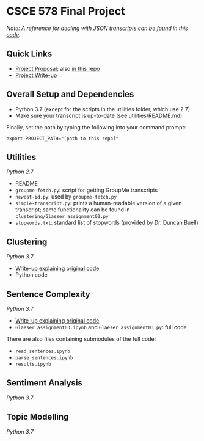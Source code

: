 # CSCE 578 Final Project

*Note: A reference for dealing with JSON transcripts can be found in [this code](clustering/Glaeser_assignment02.py).*

## Quick Links

* [Project Proposal](https://www.overleaf.com/read/nmbpfkzvzjgj); also [in this repo](Glaeser,Quan_Proposal.pdf)
* [Project Write-up](https://www.overleaf.com/read/nmbpfkzvzjgj)

## Overall Setup and Dependencies

* Python 3.7 (except for the scripts in the utilities folder, which use 2.7).  
* Make sure your transcript is up-to-date (see [utilities/README.md](utilities/README.md))

Finally, set the path by typing the following into your command prompt:
```
export PROJECT_PATH="[path to this repo]"
```

## Utilities

*Python 2.7*

* README
* `groupme-fetch.py`: script for getting GroupMe transcripts
* `newest-id.py`: used by `groupme-fetch.py`
* `simple-transcript.py`: prints a human-readable version of a given transcript; same functionality can be found in `clustering/Glaeser_assignment02.py`
* `stopwords.txt`: standard list of stopwords (provided by Dr. Duncan Buell)

## Clustering

*Python 3.7*

* [Write-up explaining original code](https://www.overleaf.com/read/cwzdnysgycvf)
* Python code

## Sentence Complexity

*Python 3.7*

* [Write-up explaining original code](https://www.overleaf.com/read/zczwcrsfwjqk)
* `Glaeser_assignment03.ipynb` and `Glaeser_assignment03.py`: full code

There are also files containing submodules of the full code:  
* `read_sentences.ipynb`
* `parse_sentences.ipynb`
* `results.ipynb`

## Sentiment Analysis

*Python 3.7*

## Topic Modelling

*Python 3.7*
